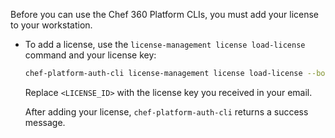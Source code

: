 
Before you can use the Chef 360 Platform CLIs, you must add your license to your workstation.

- To add a license, use the `license-management license load-license` command and your license key:

  ```sh
  chef-platform-auth-cli license-management license load-license --body '{"licenseId":"<LICENSE_ID>"}' --profile tenant-admin
  ```

  Replace `<LICENSE_ID>` with the license key you received in your email.

  After adding your license, `chef-platform-auth-cli` returns a success message.
